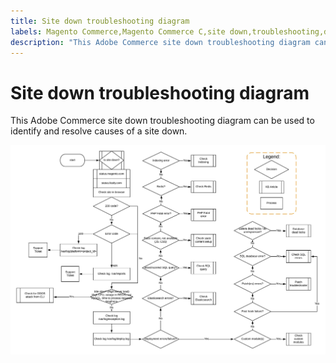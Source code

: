 ```yaml
---
title: Site down troubleshooting diagram
labels: Magento Commerce,Magento Commerce C,site down,troubleshooting,diagram,Adobe Commerce
description: "This Adobe Commerce site down troubleshooting diagram can be used to identify and resolve causes of a site down."
---
```


# Site down troubleshooting diagram

This Adobe Commerce site down troubleshooting diagram can be used to identify and resolve causes of a site down.

![site down troubleshooting diagram image](assets/updated_site_down_1.jpeg) 
